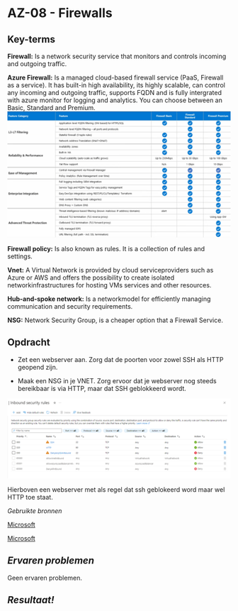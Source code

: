 **AZ-08 - Firewalls**
===
**Key-terms**
---

**Firewall:** Is a network security service that monitors and controls incoming and outgoing traffic.

**Azure Firewall:** Is a managed cloud-based firewall service (PaaS, Firewall as a service). It has built-in high availability, its highly scalable, can control any incoming and outgoing traffic, supports FQDN and is fully intergrated with azure monitor for logging and analytics. You can choose between an Basic, Standard and Premium.
![diffChart](../../00_includes/AZ-08/diffchart.png)

**Firewall policy:** Is also known as rules. It is a collection of rules and settings.

**Vnet:** A Virtual Network is provided by cloud serviceproviders such as Azure or AWS and offers the possibility to create isolated networkinfrastructures for hosting VMs services and other resources.

**Hub-and-spoke network:** Is a networkmodel for efficiently managing communication and security requirements. 

**NSG:** Network Security Group, is a cheaper option that a Firewall Service.

**Opdracht**
---

- Zet een webserver aan. Zorg dat de poorten voor zowel SSH als HTTP geopend zijn.

- Maak een NSG in je VNET. Zorg ervoor dat je webserver nog steeds bereikbaar is via HTTP, maar dat SSH geblokkeerd wordt.

![NSG](../../00_includes/AZ-08/NSG.png)

Hierboven een webserver met als regel dat ssh geblokeerd word maar wel HTTP toe staat.


*Gebruikte bronnen*

[Microsoft](https://learn.microsoft.com/en-us/azure/virtual-network/manage-network-security-group?tabs=network-security-group-portal)

[Microsoft](https://learn.microsoft.com/nl-nl/azure/cloud-adoption-framework/ready/azure-best-practices/hub-spoke-network-topology)

*Ervaren problemen*
---
Geen ervaren problemen.

*Resultaat!*
---

